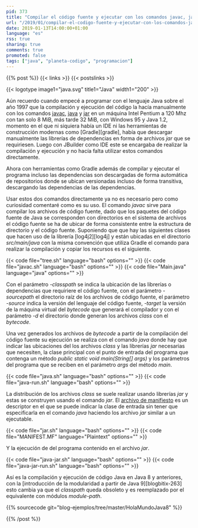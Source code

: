 ```yaml
---
pid: 373
title: "Compilar el código fuente y ejecutar con los comandos javac, java y jar en Java 8 o anteriores"
url: "/2019/01/compilar-el-codigo-fuente-y-ejecutar-con-los-comandos-javac-java-y-jar-en-java-8-o-anteriores/"
date: 2019-01-13T14:00:00+01:00
language: "es"
rss: true
sharing: true
comments: true
promoted: false
tags: ["java", "planeta-codigo", "programacion"]
---
```


{{% post %}}
{{< links >}}
{{< postslinks >}}

{{< logotype image1="java.svg" title1="Java" width1="200" >}}

Aún recuerdo cuando empecé a programar con el lenguaje Java sobre el año 1997 que la compilación y ejecución del código la hacía manualmente con los comandos [javac](https://docs.oracle.com/javase/8/docs/technotes/tools/unix/javac.html), [java](https://docs.oracle.com/javase/8/docs/technotes/tools/unix/java.html) y [jar](https://docs.oracle.com/javase/8/docs/technotes/tools/unix/jar.html) en un máquina Intel Pentium a 120 Mhz con tan solo 8 MiB, más tarde 32 MiB, con Windows 95 y Java 1.2, momento en el que ni siquiera había un IDE ni las herramientas de construcción modernas como [Gradle][gradle], había que descargar manualmente las librerías de dependencias en forma de archivos _jar_ que se requiriesen. Luego con JBuilder como IDE este se encargaba de realizar la compilación y ejecución y no hacía falta utilizar estos comandos directamente.

Ahora con herramientas como Gradle además de compilar y ejecutar el programa incluso las dependencias son descargadas de forma automática de repositorios donde se ubican versionadas incluso de forma transitiva, descargando las dependencias de las dependencias.

Usar estos dos comandos directamente ya no es necesario pero como curiosidad comentaré como es su uso. El comando _javac_ sirve para compilar los archivos de código fuente, dado que los paquetes del código fuente de Java se corresponden con directorios en el sistema de archivos el código fuente se ha de ubicar de forma consistente entre la estructura de directorio y el código fuente. Suponiendo que que hay las siguientes clases que hacen uso de la librería [log4j2][log4j] y están ubicadas en el directorio _src/main/java_ con la misma convención que utiliza Gradle el comando para realizar la compilación y copiar los recursos es el siguiente.

{{< code file="tree.sh" language="bash" options="" >}}
{{< code file="javac.sh" language="bash" options="" >}}
{{< code file="Main.java" language="java" options="" >}}

Con el parámetro _-classpath_ se indica la ubicación de las librerías o dependencias que requiriere el código fuente, con el parámetro _-sourcepath_ el directorio raíz de los archivos de código fuente, el parámetro _-source_ indica la versión del lenguaje del código fuente, _-target_ la versión de la máquina virtual del _bytecode_ que generará el compilador y con el parámetro _-d_ el directorio donde generan los archivos _class_ con el _bytecode_.

Una vez generados los archivos de _bytecode_ a partir de la compilación del código fuente su ejecución se realiza con el comando _java_ donde hay que indicar las ubicaciones del los archivos _class_ y las librerías _jar_ necesarias que necesiten, la clase principal con el punto de entrada del programa que contenga un método _public static void main(String[] args)_ y los parámetros del programa que se reciben en el parámetro _args_ del método _main_.

{{< code file="java.sh" language="bash" options="" >}}
{{< code file="java-run.sh" language="bash" options="" >}}

La distribución de los archivos _class_ se suele realizar usando librerías _jar_ y estas se construyen usando el comando _jar_. El [archivo de manifiesto](https://docs.oracle.com/javase/tutorial/deployment/jar/manifestindex.html) es un descriptor en el que se puede indicar la clase de entrada sin tener que especificarla en el comando _java_ haciendo los archivo _jar_ similar a un ejecutable.

{{< code file="jar.sh" language="bash" options="" >}}
{{< code file="MANIFEST.MF" language="Plaintext" options="" >}}

Y la ejecución de del programa contenido en el archivo _jar_.

{{< code file="java-jar.sh" language="bash" options="" >}}
{{< code file="java-jar-run.sh" language="bash" options="" >}}

Así es la compilación y ejecución de código Java en Java 8 y anteriores, con la [introducción de la modularidad a partir de Java 9][blogbitix-263] esto cambia ya que el _classpath_ queda obsoleto y es reemplazado por el equivalente con módulos _module-path_.

{{% sourcecode git="blog-ejemplos/tree/master/HolaMundoJava8" %}}

{{% /post %}}
